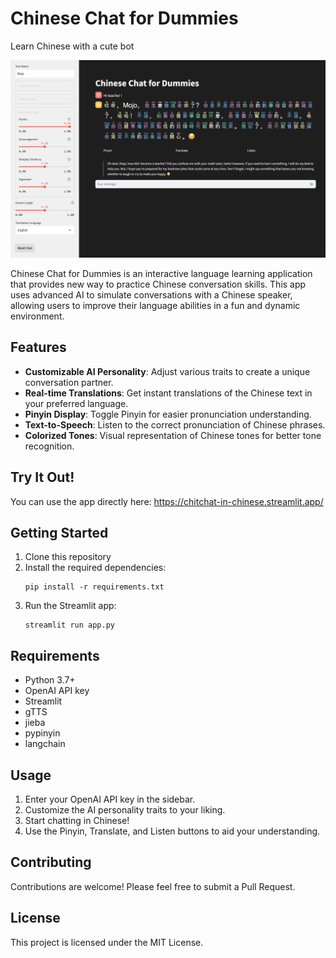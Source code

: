 # Chinese Chat for Dummies
Learn Chinese with a cute bot

![Chinese Chat for Dummies Screenshot](image.png)

Chinese Chat for Dummies is an interactive language learning application that provides new way to practice Chinese conversation skills. This app uses advanced AI to simulate conversations with a Chinese speaker, allowing users to improve their language abilities in a fun and dynamic environment.

## Features

- **Customizable AI Personality**: Adjust various traits to create a unique conversation partner.
- **Real-time Translations**: Get instant translations of the Chinese text in your preferred language.
- **Pinyin Display**: Toggle Pinyin for easier pronunciation understanding.
- **Text-to-Speech**: Listen to the correct pronunciation of Chinese phrases.
- **Colorized Tones**: Visual representation of Chinese tones for better tone recognition.

## Try It Out!
You can use the app directly here: https://chitchat-in-chinese.streamlit.app/

## Getting Started

1. Clone this repository
2. Install the required dependencies:
   ```
   pip install -r requirements.txt
   ```
3. Run the Streamlit app:
   ```
   streamlit run app.py
   ```

## Requirements

- Python 3.7+
- OpenAI API key
- Streamlit
- gTTS
- jieba
- pypinyin
- langchain

## Usage

1. Enter your OpenAI API key in the sidebar.
2. Customize the AI personality traits to your liking.
3. Start chatting in Chinese!
4. Use the Pinyin, Translate, and Listen buttons to aid your understanding.

## Contributing

Contributions are welcome! Please feel free to submit a Pull Request.

## License

This project is licensed under the MIT License.
